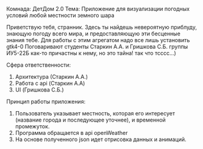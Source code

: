 Комнада: ДетДом 2.0
Тема: Приложение для визуализации погодных условий любой местности земного шара

Приветствую тебя, странник. Здесь ты найдешь невероятную приблуду, знающую погоду всего мира, и предоставляющую эти бесценные знания тебе.
Для работы с этим агрегатом надо все лишь установить gtk4-0
Поговаривают студенты Старкин А.А. и Гришкова С.Б. группы ИУ5-22Б как-то причастны к нему, но это тайна! так что тсссс...)

Сфера ответственности:
  1. Архитектура (Старкин А.А.)
  2. Работа с api (Старкин А.А)
  3. UI (Гришкова С.Б.)

Принцип работы приложения:
1. Пользователь указывает местность, которая его интересует (название города и последующее уточнее), и временной промежуток.
2. Программа обращается в api openWeather
3. На основе полученного json идет отрисовка данных и анимаций.

